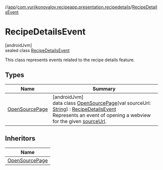 //[app](../../../index.md)/[com.yuriikonovalov.recipeapp.presentation.recipedetails](../index.md)/[RecipeDetailsEvent](index.md)

# RecipeDetailsEvent

[androidJvm]\
sealed class [RecipeDetailsEvent](index.md)

This class represents events related to the recipe details feature.

## Types

| Name | Summary |
|---|---|
| [OpenSourcePage](-open-source-page/index.md) | [androidJvm]<br>data class [OpenSourcePage](-open-source-page/index.md)(val sourceUrl: [String](https://kotlinlang.org/api/latest/jvm/stdlib/kotlin/-string/index.html)) : [RecipeDetailsEvent](index.md)<br>Represents an event of opening a webview for the given [sourceUrl](-open-source-page/source-url.md). |

## Inheritors

| Name |
|---|
| [OpenSourcePage](-open-source-page/index.md) |
